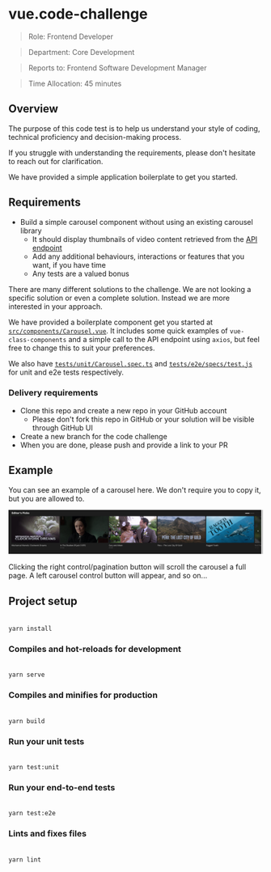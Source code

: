 # vue.code-challenge

> Role: Frontend Developer

> Department: Core Development

> Reports to: Frontend Software Development Manager

> Time Allocation: 45 minutes

## Overview

The purpose of this code test is to help us understand your style of coding, technical proficiency and decision-making process.

If you struggle with understanding the requirements, please don't hesitate to reach out for clarification.

We have provided a simple application boilerplate to get you started.

## Requirements

- Build a simple carousel component without using an existing carousel library
  - It should display thumbnails of video content retrieved from the [API endpoint](http://hybridtv.ss7.tv/techtest/movies.json)
  - Add any additional behaviours, interactions or features that you want, if you have time
  - Any tests are a valued bonus

There are many different solutions to the challenge. We are not looking a specific solution or even a complete solution. Instead we are more interested in your approach.

We have provided a boilerplate component get you started at [`src/components/Carousel.vue`](./src/components/Carousel.vue). It includes some quick examples of `vue-class-components` and a simple call to the API endpoint using `axios`, but feel free to change this to suit your preferences.

We also have [`tests/unit/Carousel.spec.ts`](./tests/unit/Carousel.spec.ts) and [`tests/e2e/specs/test.js`](./tests/e2e/specs/test.js) for unit and e2e tests respectively.

### Delivery requirements

- Clone this repo and create a new repo in your GitHub account
  - Please don't fork this repo in GitHub or your solution will be visible through GitHub UI
- Create a new branch for the code challenge
- When you are done, please push and provide a link to your PR

## Example

You can see an example of a carousel here. We don't require you to copy it, but you are allowed to.

![./example.png](./example.png)

Clicking the right control/pagination button will scroll the carousel a full page. A left carousel control button will appear, and so on...

## Project setup

```

yarn install

```

### Compiles and hot-reloads for development

```

yarn serve

```

### Compiles and minifies for production

```

yarn build

```

### Run your unit tests

```

yarn test:unit

```

### Run your end-to-end tests

```

yarn test:e2e

```

### Lints and fixes files

```

yarn lint

```
